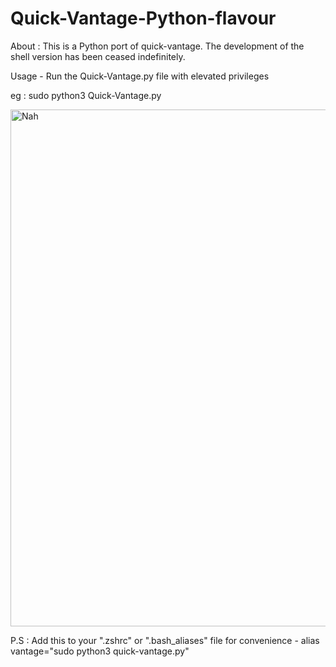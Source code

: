 # Quick-Vantage-Python-flavour
About : 
This is a Python port of quick-vantage. The development of the shell version has been ceased indefinitely.

Usage - Run the Quick-Vantage.py file with elevated privileges

eg : sudo python3 Quick-Vantage.py


<img width="1242" height="827" alt="Nah" src="https://github.com/user-attachments/assets/16126aa5-37b2-4f46-9a98-d0708d0284df" />

P.S : Add this to your ".zshrc" or ".bash_aliases" file for convenience - alias vantage="sudo python3 quick-vantage.py" 

